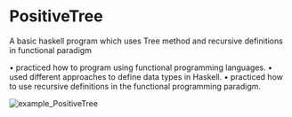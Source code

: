 # PositiveTree
A basic haskell program which uses Tree method and recursive definitions in functional paradigm

• practiced how to program using functional programming languages.
• used different approaches to define data types in Haskell.
• practiced how to use recursive definitions in the functional programming paradigm.



![example_PositiveTree](https://user-images.githubusercontent.com/90095338/220281139-e5e0cdb3-ac3a-440d-9b4c-e552697d2bc7.png)
